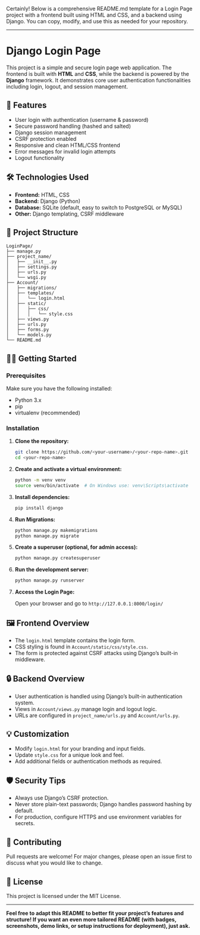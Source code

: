 Certainly! Below is a comprehensive README.md template for a Login Page project with a frontend built using HTML and CSS, and a backend using Django. You can copy, modify, and use this as needed for your repository.

---

# Django Login Page

This project is a simple and secure login page web application. The frontend is built with **HTML** and **CSS**, while the backend is powered by the **Django** framework. It demonstrates core user authentication functionalities including login, logout, and session management.

## 🚀 Features

- User login with authentication (username & password)
- Secure password handling (hashed and salted)
- Django session management
- CSRF protection enabled
- Responsive and clean HTML/CSS frontend
- Error messages for invalid login attempts
- Logout functionality

## 🛠️ Technologies Used

- **Frontend:** HTML, CSS
- **Backend:** Django (Python)
- **Database:** SQLite (default, easy to switch to PostgreSQL or MySQL)
- **Other:** Django templating, CSRF middleware

## 📁 Project Structure

```
LoginPage/
├── manage.py
├── project_name/
│   ├── __init__.py
│   ├── settings.py
│   ├── urls.py
│   └── wsgi.py
├── Account/
│   ├── migrations/
│   ├── templates/
│   │   └── login.html
│   ├── static/
│   │   ├── css/
│   │   │   └── style.css
│   ├── views.py
│   ├── urls.py
│   ├── forms.py
│   └── models.py
└── README.md
```

## 🧑‍💻 Getting Started

### Prerequisites

Make sure you have the following installed:

- Python 3.x
- pip
- virtualenv (recommended)

### Installation

1. **Clone the repository:**

    ```bash
    git clone https://github.com/<your-username>/<your-repo-name>.git
    cd <your-repo-name>
    ```

2. **Create and activate a virtual environment:**

    ```bash
    python -m venv venv
    source venv/bin/activate  # On Windows use: venv\Scripts\activate
    ```

3. **Install dependencies:**

    ```bash
    pip install django
    ```

4. **Run Migrations:**

    ```bash
    python manage.py makemigrations
    python manage.py migrate
    ```

5. **Create a superuser (optional, for admin access):**

    ```bash
    python manage.py createsuperuser
    ```

6. **Run the development server:**

    ```bash
    python manage.py runserver
    ```

7. **Access the Login Page:**

    Open your browser and go to `http://127.0.0.1:8000/login/`

## 🖼️ Frontend Overview

- The `login.html` template contains the login form.
- CSS styling is found in `Account/static/css/style.css`.
- The form is protected against CSRF attacks using Django’s built-in middleware.

## 🔒 Backend Overview

- User authentication is handled using Django’s built-in authentication system.
- Views in `Account/views.py` manage login and logout logic.
- URLs are configured in `project_name/urls.py` and `Account/urls.py`.

## 💡 Customization

- Modify `login.html` for your branding and input fields.
- Update `style.css` for a unique look and feel.
- Add additional fields or authentication methods as required.

## 🛡️ Security Tips

- Always use Django’s CSRF protection.
- Never store plain-text passwords; Django handles password hashing by default.
- For production, configure HTTPS and use environment variables for secrets.

## 🤝 Contributing

Pull requests are welcome! For major changes, please open an issue first to discuss what you would like to change.

## 📄 License

This project is licensed under the MIT License.

---

**Feel free to adapt this README to better fit your project’s features and structure! If you want an even more tailored README (with badges, screenshots, demo links, or setup instructions for deployment), just ask.**
